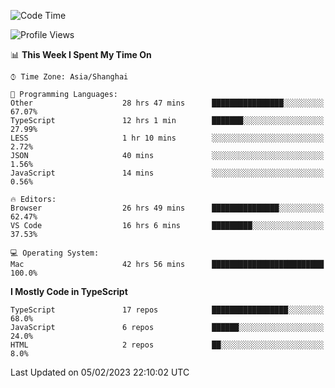 <!--START_SECTION:waka-->
![Code Time](http://img.shields.io/badge/Code%20Time-3%2C729%20hrs%2039%20mins-blue)

![Profile Views](http://img.shields.io/badge/Profile%20Views-0-blue)

📊 **This Week I Spent My Time On** 

```text
⌚︎ Time Zone: Asia/Shanghai

💬 Programming Languages: 
Other                    28 hrs 47 mins      ████████████████░░░░░░░░░   67.07% 
TypeScript               12 hrs 1 min        ███████░░░░░░░░░░░░░░░░░░   27.99% 
LESS                     1 hr 10 mins        ░░░░░░░░░░░░░░░░░░░░░░░░░   2.72% 
JSON                     40 mins             ░░░░░░░░░░░░░░░░░░░░░░░░░   1.56% 
JavaScript               14 mins             ░░░░░░░░░░░░░░░░░░░░░░░░░   0.56%

🔥 Editors: 
Browser                  26 hrs 49 mins      ███████████████░░░░░░░░░░   62.47% 
VS Code                  16 hrs 6 mins       █████████░░░░░░░░░░░░░░░░   37.53%

💻 Operating System: 
Mac                      42 hrs 56 mins      █████████████████████████   100.0%

```

**I Mostly Code in TypeScript** 

```text
TypeScript               17 repos            █████████████████░░░░░░░░   68.0% 
JavaScript               6 repos             ██████░░░░░░░░░░░░░░░░░░░   24.0% 
HTML                     2 repos             ██░░░░░░░░░░░░░░░░░░░░░░░   8.0%

```



 Last Updated on 05/02/2023 22:10:02 UTC
<!--END_SECTION:waka-->
